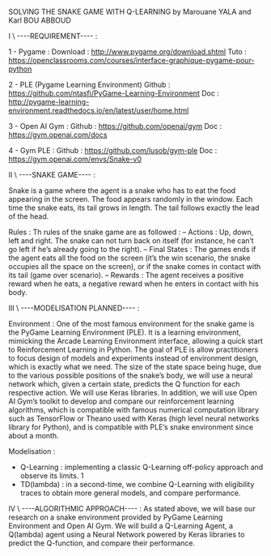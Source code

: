 SOLVING THE SNAKE GAME WITH Q-LEARNING 
by Marouane YALA and Karl BOU ABBOUD


I \ ----REQUIREMENT---- :

1 - Pygame : 
Download : http://www.pygame.org/download.shtml 
Tuto : https://openclassrooms.com/courses/interface-graphique-pygame-pour-python 

2 - PLE (Pygame Learning Environment) 
Github : https://github.com/ntasfi/PyGame-Learning-Environment
Doc : http://pygame-learning-environment.readthedocs.io/en/latest/user/home.html

3 - Open AI Gym :
Github : https://github.com/openai/gym
Doc : https://gym.openai.com/docs 

4 - Gym PLE : 
Github : https://github.com/lusob/gym-ple
Doc : https://gym.openai.com/envs/Snake-v0


II \ ----SNAKE GAME---- :

Snake is a game where the agent is a snake who has to eat the food appearing in the screen.
The food appears randomly in the window. Each time the snake eats, its tail grows in
length. The tail follows exactly the lead of the head.

Rules :
Th rules of the snake game are as followed :
– Actions : Up, down, left and right. The snake can not turn back on itself (for instance,
he can’t go left if he’s already going to the right).
– Final States : The games ends if the agent eats all the food on the screen (it’s the
win scenario, the snake occupies all the space on the screen), or if the snake comes in
contact with its tail (game over scenario).
– Rewards : The agent receives a positive reward when he eats, a negative reward when
he enters in contact with his body.


III \ ----MODELISATION PLANNED---- :

Environment :
One of the most famous environment for the snake game is the PyGame Learning Environment
(PLE). It is a learning environment, mimicking the Arcade Learning Environment
interface, allowing a quick start to Reinforcement Learning in Python. The goal of PLE is
allow practitioners to focus design of models and experiments instead of environment design,
which is exactly what we need.
The size of the state space being huge, due to the various possible positions of the snake’s
body, we will use a neural network which, given a certain state, predicts the Q function for
each respective action. We will use Keras libraries.
In addition, we will use Open AI Gym’s toolkit to develop and compare our reinforcement
learning algorithms, which is compatible with famous numerical computation
library such as TensorFlow or Theano used with Keras (high level neural networks library
for Python), and is compatible with PLE’s snake environment since about a month.

Modelisation :
- Q-Learning : implementing a classic Q-Learning off-policy approach and observe its
limits.
1
- TD(lambda) : in a second-time, we combine Q-Learning with eligibility traces to obtain
more general models, and compare performance.


IV \ ----ALGORITHMIC APPROACH---- :
As stated above, we will base our research on a snake environment provided by PyGame
Learning Environment and Open AI Gym. We will build a Q-Learning Agent, a Q(lambda) agent
using a Neural Network powered by Keras libraries to predict the Q-function, and compare
their performance.